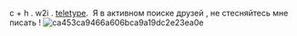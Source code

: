 c + h . w2i . [teletype](https://teletype.in/@shinon/f4TwJa20RIR). 
Я в активном поиске друзей , не стесняйтесь мне писать ! 
![ca453ca9466a606bca9a19dc2e23ea0e](https://github.com/user-attachments/assets/bacfc755-da24-4e00-9b36-ea3e7ef28ed8)

